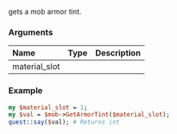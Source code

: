 gets a mob armor tint.
### Arguments
**Name**|**Type**|**Description**
:---|:---|:---
material_slot||

### Example

```perl
my $material_slot = 1;
my $val = $mob->GetArmorTint($material_slot);
quest::say($val); # Returns int
```